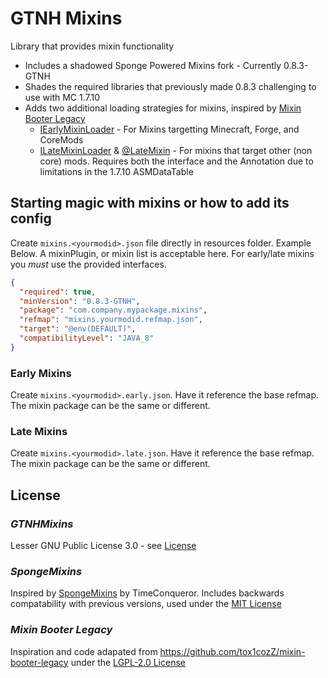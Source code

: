 # GTNH Mixins
Library that provides mixin functionality
* Includes a shadowed Sponge Powered Mixins fork - Currently 0.8.3-GTNH
* Shades the required libraries that previously made 0.8.3 challenging to use with MC 1.7.10
* Adds two additional loading strategies for mixins, inspired by [Mixin Booter Legacy](https://github.com/tox1cozZ/mixin-booter-legacy)
  * [IEarlyMixinLoader](src/main/java/com/gtnewhorizon/gtnhmixins/IEarlyMixinLoader.java) - For Mixins targetting Minecraft, Forge, and CoreMods
  * [ILateMixinLoader](src/main/java/com/gtnewhorizon/gtnhmixins/ILateMixinLoader.java) & [@LateMixin](src/main/java/com/gtnewhorizon/gtnhmixins/LateMixin.java) - For mixins that target other (non core) mods.  Requires both the interface and the Annotation due to limitations in the 1.7.10 ASMDataTable

## Starting magic with mixins or how to add its config
Create `mixins.<yourmodid>.json` file directly in resources folder.  Example Below.  A mixinPlugin, or mixin list is acceptable here.  For early/late mixins you _must_ use the provided interfaces.
```json
{
  "required": true,
  "minVersion": "0.8.3-GTNH",
  "package": "com.company.mypackage.mixins",
  "refmap": "mixins.yourmodid.refmap.json",
  "target": "@env(DEFAULT)",
  "compatibilityLevel": "JAVA_8"
}
```
### Early Mixins
Create `mixins.<yourmodid>.early.json`.  Have it reference the base refmap.  The mixin package can be the same or different.

### Late Mixins
Create `mixins.<yourmodid>.late.json`.  Have it reference the base refmap.  The mixin package can be the same or different.



## License

### _GTNHMixins_ 
Lesser GNU Public License 3.0 - see [License](License)

### _SpongeMixins_

Inspired by [SpongeMixins](https://github.com/GTNewHorizons/SpongeMixins) by TimeConqueror.  Includes backwards compatability with previous versions, used under the [MIT License](https://github.com/GTNewHorizons/SpongeMixins/blob/master/LICENSE)

### _Mixin Booter Legacy_

Inspiration and code adapated from https://github.com/tox1cozZ/mixin-booter-legacy under the [LGPL-2.0 License](https://github.com/tox1cozZ/mixin-booter-legacy/blob/master/LICENSE)